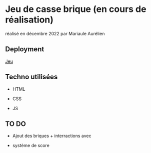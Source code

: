 # Jeu de casse brique (en cours de réalisation)

réalisé en décembre 2022 par Mariaule Aurélien 

## Deployment

[Jeu](https://a-mariaule.github.io/Jeu/)

## Techno utilisées
- HTML

- CSS

- JS

## TO DO

- Ajout des briques + interractions avec

- système de score
